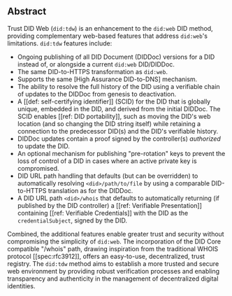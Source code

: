 ## Abstract

Trust DID Web (`did:tdw`) is an enhancement to the `did:web` DID method,
providing complementary web-based features that address `did:web`'s
limitations. `did:tdw` features include:

- Ongoing publishing of all DID Document (DIDDoc) versions for a DID instead of,
  or alongside a current `did:web` DID/DIDDoc.
- The same DID-to-HTTPS transformation as `did:web`.
- Supports the same [High Assurance DID-to-DNS] mechanism.
- The ability to resolve the full history of the DID using a verifiable chain of
  updates to the DIDDoc from genesis to deactivation.
- A [[def: self-certifying identifier]] (SCID) for the DID that is globally
  unique, embedded in the DID, and derived from the initial DIDDoc. The SCID
  enables [[ref: DID portability]], such as moving the DID's web location (and
  so changing the DID string itself) while retaining a connection to the
  predecessor DID(s) and the DID's verifiable history.
- DIDDoc updates contain a proof signed by the controller(s) *authorized* to
  update the DID.
- An optional mechanism for publishing "pre-rotation" keys to prevent the loss of
  control of a DID in cases where an active private key is compromised.
- DID URL path handling that defaults (but can be overridden) to automatically
  resolving `<did>/path/to/file` by using a comparable DID-to-HTTPS translation
  as for the DIDDoc.
- A DID URL path `<did>/whois` that defaults to automatically returning (if
  published by the DID controller) a [[ref: Verifiable Presentation]] containing
  [[ref: Verifiable Credentials]] with the DID as the `credentialSubject`,
  signed by the DID.

[DID-to-DNS]: https://datatracker.ietf.org/doc/draft-carter-high-assurance-dids-with-dns/

Combined, the additional features enable greater trust and security without
compromising the simplicity of `did:web`. The incorporation of the DID Core
compatible "/whois" path, drawing inspiration from the traditional WHOIS
protocol [[spec:rfc3912]], offers an easy-to-use, decentralized, trust registry.
The `did:tdw` method aims to establish a more trusted and secure web environment by
providing robust verification processes and enabling transparency and
authenticity in the management of decentralized digital identities.
